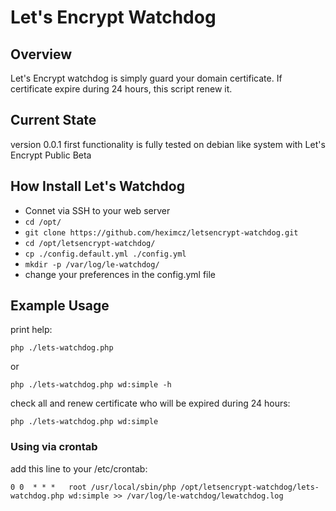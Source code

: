 # Let's Encrypt Watchdog


## Overview

Let's Encrypt watchdog is simply guard your domain certificate. If certificate expire during 24 hours, this script renew it.

## Current State

version 0.0.1
first functionality is fully tested on debian like system with Let's Encrypt Public Beta

## How Install Let's Watchdog

 - Connet via SSH to your web server
 - ```cd /opt/```
 - ```git clone https://github.com/heximcz/letsencrypt-watchdog.git```
 - ```cd /opt/letsencrypt-watchdog/```
 - ```cp ./config.default.yml ./config.yml```
 - ```mkdir -p /var/log/le-watchdog/```
 - change your preferences in the config.yml file

## Example Usage

print help:

```php ./lets-watchdog.php```

or

```php ./lets-watchdog.php wd:simple -h```

check all and renew certificate who will be expired during 24 hours:

```php ./lets-watchdog.php wd:simple```

### Using via crontab

add this line to your /etc/crontab:

```0 0  * * *   root /usr/local/sbin/php /opt/letsencrypt-watchdog/lets-watchdog.php wd:simple >> /var/log/le-watchdog/lewatchdog.log```
